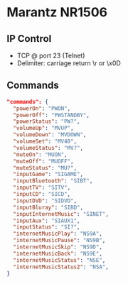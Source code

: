 # Marantz NR1506

## IP Control
- TCP @ port 23 (Telnet)
- Delimiter: carriage return \r or \x0D

## Commands

```json
"commands": {
  "powerOn": "PWON",
  "powerOff": "PWSTANDBY",
  "powerStatus": "PW?",
  "volumeUp": "MVUP",
  "volumeDown": "MVDOWN",
  "volumeSet": "MV40",
  "volumeStatus": "MV?",
  "muteOn": "MUON",
  "muteOff": "MUOFF",
  "muteStatus": "MU?",
  "inputGame": "SIGAME",
  "inputBluetooth": "SIBT",
  "inputTV": "SITV",
  "inputCD": "SICD",
  "inputDVD": "SIDVD",
  "inputBluray": "SIBD",
  "inputInternetMusic": "SINET",
  "inputAux": "SIAUX1",
  "inputStatus": "SI?",
  "internetMusicPlay": "NS9A",
  "internetMusicPause": "NS9B",
  "internetMusicSkip": "NS9D",
  "internetMusicBack": "NS9E",
  "internetMusicStatus": "NSE",
  "internetMusicStatus2": "NSA",
}
```
